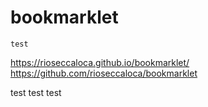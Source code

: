 # bookmarklet

```
test
```

https://rioseccaloca.github.io/bookmarklet/
https://github.com/rioseccaloca/bookmarklet

test
test
test
